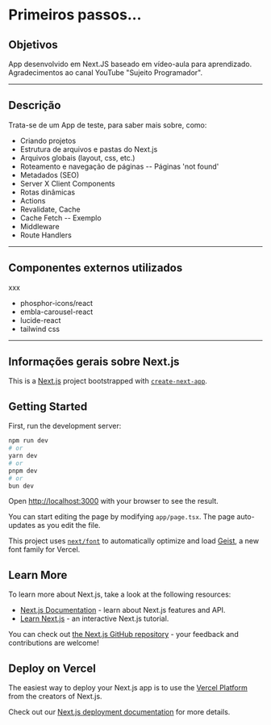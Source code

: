 <h1>Primeiros passos...</h1>

## Objetivos

App desenvolvido em Next.JS baseado em vídeo-aula para aprendizado.
Agradecimentos ao canal YouTube "Sujeito Programador".

---

## Descrição

Trata-se de um App de teste, para saber mais sobre, como:

- Criando projetos
- Estrutura de arquivos e pastas do Next.js
- Arquivos globais (layout, css, etc.)
- Roteamento e navegação de páginas
-- Páginas 'not found'
- Metadados (SEO)
- Server X Client Components
- Rotas dinâmicas
- Actions
- Revalidate, Cache
- Cache Fetch
-- Exemplo
- Middleware
- Route Handlers

---

## Componentes externos utilizados

xxx

- phosphor-icons/react
- embla-carousel-react
- lucide-react
- tailwind css

---

## Informações gerais sobre Next.js

This is a [Next.js](https://nextjs.org) project bootstrapped with [`create-next-app`](https://nextjs.org/docs/app/api-reference/cli/create-next-app).

## Getting Started

First, run the development server:

```bash
npm run dev
# or
yarn dev
# or
pnpm dev
# or
bun dev
```

Open [http://localhost:3000](http://localhost:3000) with your browser to see the result.

You can start editing the page by modifying `app/page.tsx`. The page auto-updates as you edit the file.

This project uses [`next/font`](https://nextjs.org/docs/app/building-your-application/optimizing/fonts) to automatically optimize and load [Geist](https://vercel.com/font), a new font family for Vercel.

## Learn More

To learn more about Next.js, take a look at the following resources:

- [Next.js Documentation](https://nextjs.org/docs) - learn about Next.js features and API.
- [Learn Next.js](https://nextjs.org/learn) - an interactive Next.js tutorial.

You can check out [the Next.js GitHub repository](https://github.com/vercel/next.js) - your feedback and contributions are welcome!

## Deploy on Vercel

The easiest way to deploy your Next.js app is to use the [Vercel Platform](https://vercel.com/new?utm_medium=default-template&filter=next.js&utm_source=create-next-app&utm_campaign=create-next-app-readme) from the creators of Next.js.

Check out our [Next.js deployment documentation](https://nextjs.org/docs/app/building-your-application/deploying) for more details.
